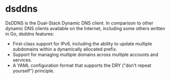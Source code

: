 # dsddns

DsDDNS is the Dual-Stack Dynamic DNS client. In comparison to other dynamic DNS clients available on the Internet, including some others written in Go, dsddns features:

- First-class support for IPv6, including the ability to update multiple subdomains within a dynamically allocated prefix.
- Support for managing multiple domains across multiple accounts and services.
- A YAML configuration format that supports the DRY ("don't repeat yourself") principle.
